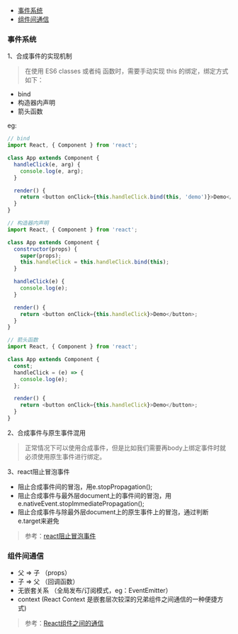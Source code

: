 - [事件系统](#%E4%BA%8B%E4%BB%B6%E7%B3%BB%E7%BB%9F)
- [组件间通信](#%E7%BB%84%E4%BB%B6%E9%97%B4%E9%80%9A%E4%BF%A1)
### 事件系统

1、合成事件的实现机制
> 在使用 ES6 classes 或者纯 函数时，需要手动实现 this 的绑定，绑定方式如下：
- bind
- 构造器内声明
- 箭头函数

eg:
```javascript
// bind
import React, { Component } from 'react';

class App extends Component {
  handleClick(e, arg) {
    console.log(e, arg);
  }

  render() {
    return <button onClick={this.handleClick.bind(this, 'demo')}>Demo</button>;
  }
}

// 构造器内声明
import React, { Component } from 'react';

class App extends Component {
  constructor(props) {
    super(props);
    this.handleClick = this.handleClick.bind(this);
  }

  handleClick(e) {
    console.log(e);
  }

  render() {
    return <button onClick={this.handleClick}>Demo</button>;
  }
}

// 箭头函数
import React, { Component } from 'react';

class App extends Component {
  const;
  handleClick = (e) => {
    console.log(e);
  };

  render() {
    return <button onClick={this.handleClick}>Demo</button>;
  }
}
```

2、合成事件与原生事件混用
> 正常情况下可以使用合成事件，但是比如我们需要再body上绑定事件时就必须使用原生事件进行绑定。

3、react阻止冒泡事件
- 阻止合成事件间的冒泡，用e.stopPropagation();
- 阻止合成事件与最外层document上的事件间的冒泡，用e.nativeEvent.stopImmediatePropagation();
- 阻止合成事件与除最外层document上的原生事件上的冒泡，通过判断e.target来避免

> 参考：[react阻止冒泡事件](https://zhuanlan.zhihu.com/p/26742034)

### 组件间通信

- 父 => 子   （props）
- 子 => 父   （回调函数）
- 无嵌套关系  （全局发布/订阅模式，eg：EventEmitter）
- context     (React Context 是嵌套层次较深的兄弟组件之间通信的一种便捷方式)
> 参考：[React组件之间的通信](https://github.com/sunyongjian/blog/issues/27)
